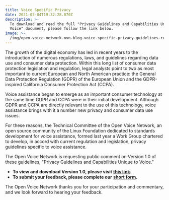 ```yaml
---
title: Voice Specific Privacy
date: 2021-05-04T19:32:28.070Z
description: >-
  To download and read the full "Privacy Guidelines and Capabilities Unique to
  Voice" document, please follow the link below.
image: >-
  /img/open-voice-network-ovn-blog-voice-specific-privacy-guidelines-review-1.png
---
```

The growth of the digital economy has led in recent years to the introduction of numerous regulations, laws, and guidelines regarding data use and consumer data protection. Within this long list of consumer data protection legislation and regulation, legal analysts point to two as most important to current European and North American practice: the General Data Protection Regulation (GDPR) of the European Union and the GDPR-inspired California Consumer Protection Act (CCPA).

Voice assistance began to emerge as an important consumer technology at the same time GDPR and CCPA were in their initial development. Although GDPR and CCPA are directly relevant to the use of this technology, voice assistance brings with it a number new privacy and consumer data use issues.

For these reasons, the Technical Committee of the Open Voice Network, an open source community of the Linux Foundation dedicated to standards development for voice assistance, formed last year a Work Group chartered to develop, in accord with current regulation and legislation, privacy guidelines specific to voice assistance.

The Open Voice Network is requesting public comment on Version 1.0 of these guidelines, "Privacy Guidelines and Capabilities Unique to Voice."

* **To view and download Version 1.0, please visit** [**this link**](https://drive.google.com/file/d/1awV78xcnC3BgAYin-60jlR_Ft_Ne3L24/view?usp=sharing)**.**
* **To submit your feedback, please complete our** [**short form**](https://docs.google.com/forms/d/e/1FAIpQLSeOENxb_tAATrwnqHEnl1LITl3GniPM5PdBAPbgUF2Y18YzUw/viewform?usp=sf_link)**.**

The Open Voice Network thanks you for your participation and commentary, and we look forward to hearing your feedback.
